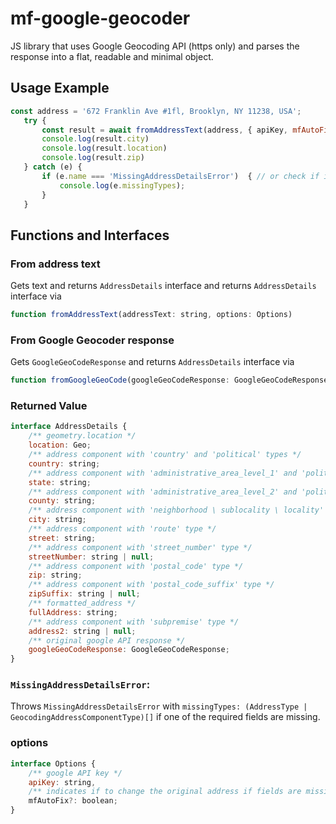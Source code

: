 # mf-google-geocoder
JS library that uses Google Geocoding API (https only) and parses the response into a flat, readable and minimal object.

## Usage Example
 ```javascript
 const address = '672 Franklin Ave #1fl, Brooklyn, NY 11238, USA';
    try {
        const result = await fromAddressText(address, { apiKey, mfAutoFix: true });
        console.log(result.city)
        console.log(result.location)
        console.log(result.zip)
    } catch (e) {
        if (e.name === 'MissingAddressDetailsError')  { // or check if instanceof
            console.log(e.missingTypes);
        }
    }
```

## Functions and Interfaces

### From address text
Gets text and returns ```AddressDetails``` interface and returns ```AddressDetails``` interface
via
```javascript
function fromAddressText(addressText: string, options: Options)
```

### From Google Geocoder response
Gets ```GoogleGeoCodeResponse``` and returns ```AddressDetails``` interface
via
```javascript
function fromGoogleGeoCode(googleGeoCodeResponse: GoogleGeoCodeResponse, options: Options)
```

### Returned Value
```javascript
interface AddressDetails {
    /** geometry.location */
    location: Geo;
    /** address component with 'country' and 'political' types */
    country: string;
    /** address component with 'administrative_area_level_1' and 'political' types */
    state: string;
    /** address component with 'administrative_area_level_2' and 'political' types */
    county: string;
    /** address component with 'neighborhood \ sublocality \ locality' and 'political' types */
    city: string;
    /** address component with 'route' type */
    street: string;
    /** address component with 'street_number' type */
    streetNumber: string | null;
    /** address component with 'postal_code' type */
    zip: string;
    /** address component with 'postal_code_suffix' type */
    zipSuffix: string | null;
    /** formatted_address */
    fullAddress: string;
    /** address component with 'subpremise' type */
    address2: string | null;
    /** original google API response */
    googleGeoCodeResponse: GoogleGeoCodeResponse;
}
```

### ```MissingAddressDetailsError```:
Throws ```MissingAddressDetailsError``` with ```missingTypes: (AddressType | GeocodingAddressComponentType)[]```
if one of the required fields are missing.


### options
```javascript
interface Options {
    /** google API key */
    apiKey: string,
    /** indicates if to change the original address if fields are missing. Default is true */
    mfAutoFix?: boolean;
}
```